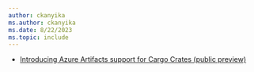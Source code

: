 ```yaml
---
author: ckanyika
ms.author: ckanyika
ms.date: 8/22/2023
ms.topic: include
---
```


- [Introducing Azure Artifacts support for Cargo Crates (public preview) ](#introducing-azure-artifacts-support-for-cargo-crates-public-preview)
